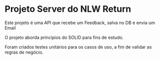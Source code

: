 # Projeto Server do NLW Return

Este projeto é uma API que recebe um Feedback, salva no DB e envia um Email

O projeto aborda principios do SOLID para fins de estudo.

Foram criados testes unitários para os casos de uso, a fim de validar as regras de negócio.
